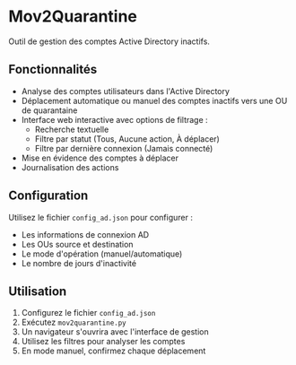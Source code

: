 # Mov2Quarantine

Outil de gestion des comptes Active Directory inactifs.

## Fonctionnalités

- Analyse des comptes utilisateurs dans l'Active Directory
- Déplacement automatique ou manuel des comptes inactifs vers une OU de quarantaine
- Interface web interactive avec options de filtrage :
  - Recherche textuelle
  - Filtre par statut (Tous, Aucune action, À déplacer)
  - Filtre par dernière connexion (Jamais connecté)
- Mise en évidence des comptes à déplacer
- Journalisation des actions

## Configuration

Utilisez le fichier `config_ad.json` pour configurer :
- Les informations de connexion AD
- Les OUs source et destination
- Le mode d'opération (manuel/automatique)
- Le nombre de jours d'inactivité

## Utilisation

1. Configurez le fichier `config_ad.json`
2. Exécutez `mov2quarantine.py`
3. Un navigateur s'ouvrira avec l'interface de gestion
4. Utilisez les filtres pour analyser les comptes
5. En mode manuel, confirmez chaque déplacement
